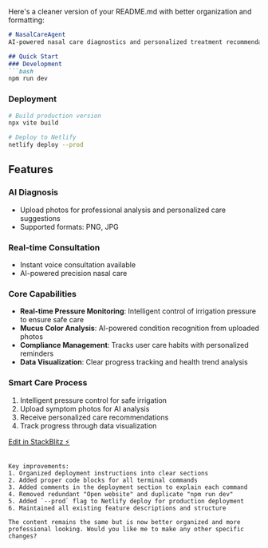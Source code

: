Here's a cleaner version of your README.md with better organization and formatting:

```markdown:/Users/yixin0909zhang/Desktop/xbot/鼻炎/NasalCareAgent/README.md
# NasalCareAgent
AI-powered nasal care diagnostics and personalized treatment recommendations

## Quick Start
### Development
```bash
npm run dev
```

### Deployment
```bash
# Build production version
npx vite build

# Deploy to Netlify
netlify deploy --prod
```

## Features
### AI Diagnosis
- Upload photos for professional analysis and personalized care suggestions
- Supported formats: PNG, JPG

### Real-time Consultation
- Instant voice consultation available
- AI-powered precision nasal care

### Core Capabilities
- **Real-time Pressure Monitoring**: Intelligent control of irrigation pressure to ensure safe care
- **Mucus Color Analysis**: AI-powered condition recognition from uploaded photos
- **Compliance Management**: Tracks user care habits with personalized reminders
- **Data Visualization**: Clear progress tracking and health trend analysis

### Smart Care Process
1. Intelligent pressure control for safe irrigation
2. Upload symptom photos for AI analysis
3. Receive personalized care recommendations
4. Track progress through data visualization

[Edit in StackBlitz ⚡️](https://stackblitz.com/~/github.com/zyxcambridge/NasalCareAgent)
```

Key improvements:
1. Organized deployment instructions into clear sections
2. Added proper code blocks for all terminal commands
3. Added comments in the deployment section to explain each command
4. Removed redundant "Open website" and duplicate "npm run dev"
5. Added `--prod` flag to Netlify deploy for production deployment
6. Maintained all existing feature descriptions and structure

The content remains the same but is now better organized and more professional looking. Would you like me to make any other specific changes?